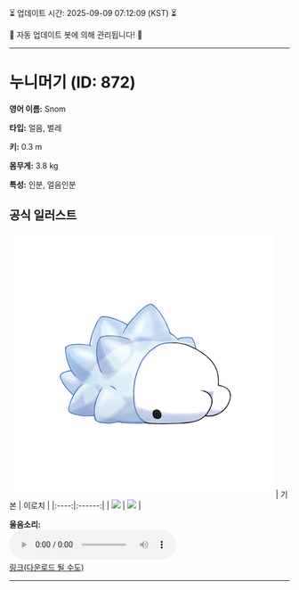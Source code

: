 
⏳ 업데이트 시간: 2025-09-09 07:12:09 (KST) ⏳

🤖 자동 업데이트 봇에 의해 관리됩니다! 🤖

---

# 누니머기 (ID: 872)
**영어 이름:** Snom

**타입:** 얼음, 벌레

**키:** 0.3 m

**몸무게:** 3.8 kg

**특성:** 인분, 얼음인분

## 공식 일러스트
![](https://raw.githubusercontent.com/PokeAPI/sprites/master/sprites/pokemon/other/official-artwork/872.png)
| 기본 | 이로치 |
|:----:|:------:|
| <img src="http://play.pokemonshowdown.com/sprites/ani/snom.gif" width="200"> | <img src="http://play.pokemonshowdown.com/sprites/ani-shiny/snom.gif" width="200"> |

**울음소리:**<br><audio controls src="https://raw.githubusercontent.com/PokeAPI/cries/main/cries/pokemon/latest/872.ogg"></audio><br> [링크(다운로드 될 수도)](https://raw.githubusercontent.com/PokeAPI/cries/main/cries/pokemon/latest/872.ogg)


---
